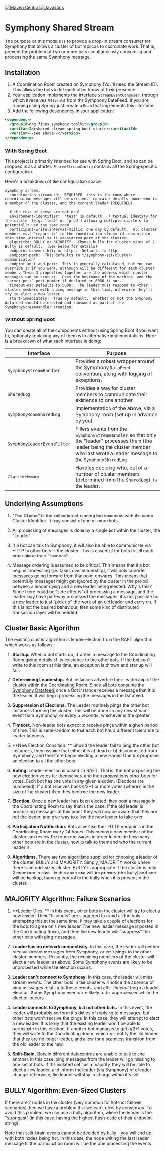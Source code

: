 [![Maven Central](https://img.shields.io/maven-central/v/org.finos.symphony.toolkit/symphony-java-toolkit)](https://search.maven.org/search?q=org.finos.symphony.toolkit)[![Javadocs](https://img.shields.io/badge/Javadocs-symphony--shared--stream-green)](https://javadoc.io/doc/org.finos.symphony.toolkit/symphony-shared-stream/latest/index.html)

# Symphony Shared Stream

The purpose of this module is to provide a drop-in stream consumer for Symphony that allows a cluster of bot replicas to coordinate work.  That is, prevent the problem of two or more bots simultaneously consuming and processing the same Symphony message.

## Installation

1.  A Coordination Room created on Symphony (You'll need the Stream ID).   This allows the bots to let each other know of their presence.
2.  Your application implements the interface `StreamEventConsumer`, through which it receives `V4Event`s from the Symphony DataFeed.  If you are running using Spring, just create a `Bean` that implements this interface.
3.  Add the following dependency in your application:

```xml
<dependency>
  <groupId>org.finos.symphony.toolkit</groupId>
  <artifactId>shared-stream-spring-boot-starter</artifactId>
  <version>--see above--</version>
</dependency>
```

### With Spring Boot

This project is primarily intended for use with Spring Boot, and so can be dropped in as a starter.  `SharedStreamConfig` contains all the Spring-specific configuration.

Here's a breakdown of the configuration space:

```
symphony.stream:
  coordination-stream-id:  REQUIRED. this is the room where coordination messages will be written.  Contains details about who is a member of the cluster, and the current leader (REQUIRED)
  
  # the rest of these are optional
  environment-identifier:  'test' is default.  A textual identity for the cluster (e.g. 'test' or 'prod') allowing multiple clusters to potentially use the same room.
  participant-write-interval-millis: one day by default.  All cluster members must "report in" to the coordination-stream-id room within this time interval to be considered part of the cluster.
  algorithm: BULLY or MAJORITY.  Choose bully for cluster sizes of 2.  Bully is default.  (See below for details)
  endpoint-scheme: http or https.  Defaults to http.
  endpoint-path:  This defaults to "/symphony-api/cluster-communication"
  endpint-host-and-port:  This is generally calculated, but you can override it if you want, although will be different for each cluster member. These 3 properties together are the address which cluster messages can be sent on.  Uses the hostname of the machine, and the `server.port` port-number if declared or 8080 if not. 
  timeout-ms: Defaults to 5000.  The leader must respond to other cluster members with a ping message in this time, otherwise they'll try to elect a new leader.
  start-immediately:  true by default.  Whether or not the Symphony datafeed should be created and consumed as part of the SymphonyStreamHandler creation.
```

### Without Spring Boot

You can create all of the components without using Spring Boot if you want to, optionally replacing any of them with alternative implementations.  Here is a breakdown of what each interface is doing:


|Interface |Purpose         |
|----------|----------------|
|`SymphonyStreamHandler`|Provides a robust wrapper around the Symphony `DataFeed` convention, along with logging of exceptions.|
|`SharedLog`|Provides a way for cluster members to communicate their existence to one another|
|`SymphonyRoomSharedLog`|Implementation of the above, via a Symphony room (set up in advance by you)|
|`SymphonyLeaderEventFilter`|Filters events from the `SymphonyStreamHandler` so that only the "leader" processes them (the leader being the cluster member who last wrote a leader message to the `SymphonySharedLog` |
|`ClusterMember`|Handles deciding who, out of a number of cluster members (determined from the `SharedLog`), is the leader.  |


## Underlying Assumptions

1. "The Cluster" is the collection of running bot instances with the same Cluster Identifier.  It may consist of one or more bots.

2.  All processing of messages is done by a single bot within the cluster, the "Leader".

3.  If a bot can talk to Symphony, it will also be able to communicate via HTTP to other bots in the cluster.  This is essential for bots to tell each other about their "liveness".

4.  Message ordering is assumed to be critical. This means that if a bot begins processing (i.e. takes over leadership), it will only consider messages going forward from that point onwards.  This means that potentially messages might get ignored by the cluster in the period between a leader dying and a new leader being elected.  Why is this?  Since there could be "side effects" of processing a message, and the leader may have part-way processed the messages, it's not possible for a new leader to just "pick up" the work of an old leader and carry on.  If this is not the desired behaviour, then some kind of distributed transaction layer will be needed.

## Cluster Basic Algorithm

The existing cluster algorithm is leader-election from the RAFT algorithm, which works as follows:

1.  **Startup.**  When a bot starts up, it writes a message to the Coordinating Room giving details of its existence to the other bots. If the bot can't write to this room at this time, an exception is thrown and startup will fail.

2.  **Determining Leadership.**  Bot instances advertise their leadership of the cluster within the Coordinating Room.   Since all bots consume the [Symphony Datafeed](), once a Bot instance receives a message that it is the leader, it will begin processing the messages in the Datafeed.  

3.  **Suppression of Elections.**  The Leader routinely pings the other bot instances forming the cluster.  This will be done on any new stream event from Symphony, or every 5 seconds, whichever is the greater.  

4.  **Timeout.**  Non-leader bots _expect_ to receive pings within a given period of time.  This is semi-random to that each bot has a different tolerance to leader-lateness.  

5.  **New Election Condition. ** Should the leader fail to ping the other bot instances, they assume that either it is a) dead or b) disconnected from Symphony, and therefore begin electing a new leader.  One bot proposes an election to all the other bots.

6.  **Voting.** Leader-election is based on RAFT.  That is, the bot proposing the new election votes for themselves, and then propositions other bots for votes.  Each bot has one vote in any given election.  (Elections are numbered).  If a bot receives back n/2+1 or more votes (where n is the size of the cluster) then they become the new leader.

7.  **Election.** Once a new leader has been elected, they post a message in the Coordinating Room to say that is the case.  If the old leader is processing messages at this point, they will now be aware that they are _not_ the leader, and give way to allow the new leader to take over.

8. **Participation Notification.** Bots advertise their HTTP endpoints in the Coordinating Room every 24 hours.  This means a new member of the cluster can review the room messages in order to decide how many other bots are in the cluster, how to talk to them and who the current leader is.

9. **Algorithms.** There are two algorithms supplied for choosing a leader of the cluster.  BULLY and MAJORITY.  Simply, MAJORITY works where there is an odd-sized cluster.  BULLY is appropriate if the cluster is only 2 members in size - in this case one will be primary (the bully) and one will be backup, handing control to the bully when it is present in the cluster.

## MAJORITY Algorithm: Failure Scenarios

1.  **Leader Dies.  **  In this event, other bots in the cluster will try to elect a new leader.   Their "timeouts" are staggered to avoid all the bots attempting this at the same time.  It may take a couple of elections for the bots to agree on a new leader.  The new leader message is posted in the Coordinating Room, and then the new leader will "suppress" the other bots with ping messages.

2. **Leader has no network connectivity.** In this case, the leader will neither receive stream messages from Symphony, or emit pings to the other cluster members.  Presently, the remaining members of the cluster will elect a new leader, as above.  Some Symphony events are likely to be unprocessed while the election occurs.

3. **Leader can't connect to Symphony.** In this case, the leader will miss stream events.  The other bots in the cluster will notice the absence of ping messages relating to these events, and after _timeout_ begin a leader election.  Some Symphony events are likely to be unprocessed while the election occurs.

4. **Leader connects to Symphony, but not other bots.** In this event, the leader will probably perform it's duties of replying to messages, but other bots won't receive the pings.  In this case, they will attempt to elect a new leader. It is likely that the existing leader won't be able to participate in this election.  If another bot manages to get n/2+1 votes, they will write to the Coordinating Room, which will notify the old leader that they are no longer leader, and allow for a seamless transition from the old leader to the new.

5. **Split-Brain.** Bots in different datacentres are unable to talk to one another.  In this case, ping messages from the leader will go missing to one set of bots. If the isolated set has a majority, they will be able to elect a new leader, and inform the leader (via Symphony) of a leader change, otherwise, the leader will stay in charge within it's set.


## BULLY Algorithm: Even-Sized Clusters 

If there are 2 nodes in the cluster (very common for hot-hot failover scenarios) then we have a problem that we can't elect by consensus.  To avoid this problem, we can use a bully algorithm, where the leader is the "strongest" (in this case, having the highest hash-code of their endpoint-string).  

Note that split-brain events cannot be decided by bully - you will end up with both nodes being hot.  In this case, the node writing the last leader message to the participation room will be the one processing the events.

